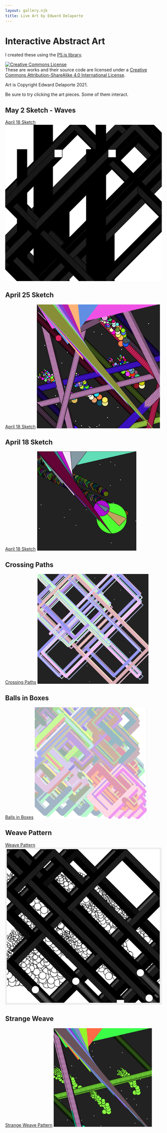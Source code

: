 ```yaml
---
layout: gallery.njk
title: Live Art by Edward Delaporte
---
```


# Interactive Abstract Art

I created these using the [P5.js library][1].

[1]: https://p5js.org/reference/

<a rel="license" href="http://creativecommons.org/licenses/by-sa/4.0/"><img alt="Creative Commons License" style="border-width:0" src="https://i.creativecommons.org/l/by-sa/4.0/88x31.png" /></a><br />These are works and their source code are licensed under a <a rel="license" href="http://creativecommons.org/licenses/by-sa/4.0/">Creative Commons Attribution-ShareAlike 4.0 International License</a>.

Art is Copyright Edward Delaporte 2021.

Be sure to try clicking the art pieces. Some of them interact.

## May 2 Sketch - Waves

[April 18 Sketch](/art/live/waves)
<a href="/art/live/waves">
![May 2 Sketch Preview](/img/art/waves.PNG)
</a>

## April 25 Sketch

[April 18 Sketch](/art/live/deep)
<a href="/art/live/deep">
![April 25 Sketch Preview](/img/art/deep.PNG)
</a>


## April 18 Sketch

[April 18 Sketch](/art/live/sketch1)
<a href="/art/live/sketch1">
![April 18 Sketch Preview](/img/art/sketch1.PNG)
</a>

## Crossing Paths

[Crossing Paths](/art/live/cross)
<a href="/art/live/cross">
![Crossing Paths](/img/art/crossing.PNG)
</a>

## Balls in Boxes

[Balls in Boxes](/art/live/boxes)
<a href="/art/live/boxes">
![Balls in Boxes](/img/art/boxes.PNG)
</a>

## Weave Pattern

[Weave Pattern](/art/live/weave)
<a href="/art/live/weave">
![Weave Art Screenshot](/img/art/weave2.PNG)
</a>

## Strange Weave

[Strange Weave Pattern](/art/live/weave_strange)
<a href="art/live/weave_strange">
![Strange Weave Screenshot](/img/art/weave_strange2.PNG)
</a>
